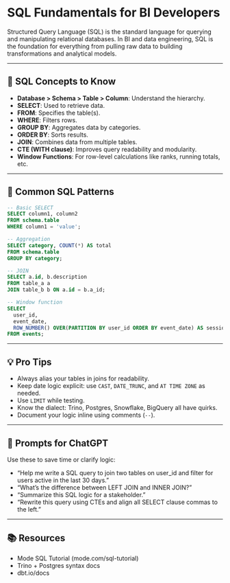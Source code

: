 # SQL Fundamentals for BI Developers

Structured Query Language (SQL) is the standard language for querying and manipulating relational databases. In BI and data engineering, SQL is the foundation for everything from pulling raw data to building transformations and analytical models.

---

## 🧠 SQL Concepts to Know

- **Database > Schema > Table > Column**: Understand the hierarchy.
- **SELECT**: Used to retrieve data.
- **FROM**: Specifies the table(s).
- **WHERE**: Filters rows.
- **GROUP BY**: Aggregates data by categories.
- **ORDER BY**: Sorts results.
- **JOIN**: Combines data from multiple tables.
- **CTE (WITH clause)**: Improves query readability and modularity.
- **Window Functions**: For row-level calculations like ranks, running totals, etc.

---

## 🔧 Common SQL Patterns

```sql
-- Basic SELECT
SELECT column1, column2
FROM schema.table
WHERE column1 = 'value';

-- Aggregation
SELECT category, COUNT(*) AS total
FROM schema.table
GROUP BY category;

-- JOIN
SELECT a.id, b.description
FROM table_a a
JOIN table_b b ON a.id = b.a_id;

-- Window function
SELECT
  user_id,
  event_date,
  ROW_NUMBER() OVER(PARTITION BY user_id ORDER BY event_date) AS session_number
FROM events;
```

---

## 💡 Pro Tips

- Always alias your tables in joins for readability.
- Keep date logic explicit: use `CAST`, `DATE_TRUNC`, and `AT TIME ZONE` as needed.
- Use `LIMIT` while testing.
- Know the dialect: Trino, Postgres, Snowflake, BigQuery all have quirks.
- Document your logic inline using comments (`--`).

---

## 🤖 Prompts for ChatGPT

Use these to save time or clarify logic:

- “Help me write a SQL query to join two tables on user_id and filter for users active in the last 30 days.”
- “What’s the difference between LEFT JOIN and INNER JOIN?”
- “Summarize this SQL logic for a stakeholder.”
- “Rewrite this query using CTEs and align all SELECT clause commas to the left.”

---

## 📚 Resources

- Mode SQL Tutorial (mode.com/sql-tutorial)
- Trino + Postgres syntax docs
- dbt.io/docs
